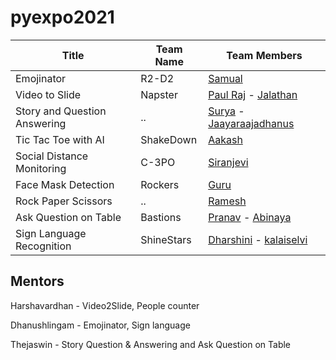 # pyexpo2021


| Title  | Team Name | Team Members |
| ------------- | ------------- |------------|
| Emojinator | R2-D2 | [Samual](https://github.com/samualmartin) |
| Video to Slide | Napster  | [Paul Raj](https://github.com/paulraj916)  - [Jalathan](https://github.com/jalathan) |
| Story and Question Answering |  ..  | [Surya](https://github.com/suryacreatx) - [Jaayaraajadhanus](https://github.com/JAAYARAAJADHANUS/JAAYAARAAJADHANUS.git) |
| Tic Tac Toe with AI | ShakeDown  | [Aakash](https://github.com/aakashbd) |
| Social Distance Monitoring | C-3PO | [Siranjevi](https://github.com/21cb54siranjevi)|
| Face Mask Detection | Rockers | [Guru](https://github.com/Guruprasath-556) |
| Rock Paper Scissors | ..  | [Ramesh](https://github.com/Ramesh-1516)|
| Ask Question on Table | Bastions  | [Pranav](https://github.com/PranavRajeswari) - [Abinaya](https://github.com/abinaya15meenatchisundaram/Python-Programming-Induction.git) |
| Sign Language Recognition | ShineStars  |[Dharshini](https://github.com/DharshiniUdayakumaran) - [kalaiselvi](https://github.com/KalaiselviSelvam21)|


## Mentors

Harshavardhan - Video2Slide, People counter

Dhanushlingam - Emojinator, Sign language

Thejaswin - Story Question & Answering and Ask Question on Table

